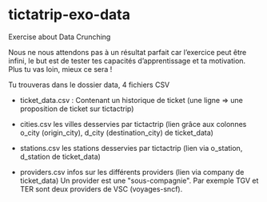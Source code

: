 # tictatrip-exo-data
Exercise about Data Crunching

Nous ne nous attendons pas à un résultat parfait car l’exercice peut être infini, le but est de tester tes capacités d’apprentissage et ta motivation.
Plus tu vas loin, mieux ce sera !

Tu trouveras dans le dossier data,  4 fichiers CSV 
 
-  ticket_data.csv : Contenant un historique de ticket (une ligne => une proposition de ticket sur tictactrip)

 - cities.csv les villes desservies par tictactrip (lien grâce aux colonnes o_city (origin_city), d_city (destination_city) de ticket_data)

 - stations.csv les stations desservies par tictactrip (lien via o_station, d_station de ticket_data)

 - providers.csv infos sur les différents providers (lien via company de ticket_data)
Un provider est une "sous-compagnie". Par exemple TGV et TER sont deux providers de VSC (voyages-sncf).
